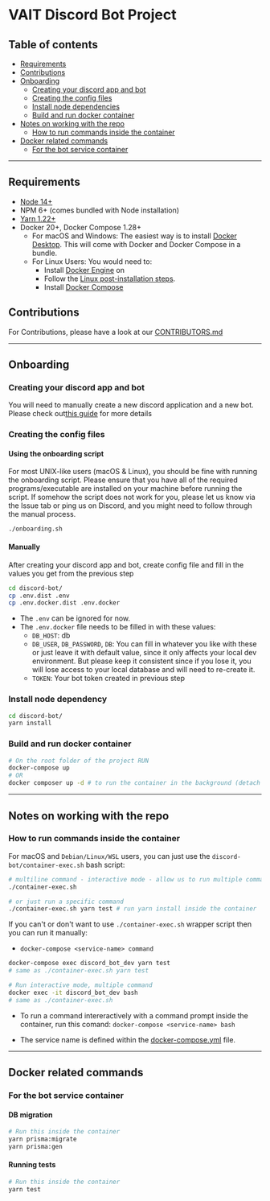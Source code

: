 # VAIT Discord Bot Project

## Table of contents

- [Requirements](#requirements)
- [Contributions](#contributions)
- [Onboarding](#onboarding)
  - [Creating your discord app and bot](#creating-your-discord-app-and-bot)
  - [Creating the config files](#creating-the-config-files)
  - [Install node dependencies](#install-node-dependencies)
  - [Build and run docker container](#build-and-run-docker-container)
- [Notes on working with the repo](#notes-on-working-with-the-repo)
  - [How to run commands inside the container](#how-to-run-commands-inside-the-container)
- [Docker related commands](#docker-related-commands)
  - [For the bot service container](#for-the-bot-service-container)

***

## Requirements

- [Node 14+](https://nodejs.org/en/)
- NPM 6+ (comes bundled with Node installation)
- [Yarn 1.22+](https://classic.yarnpkg.com/en/docs/install/)
- Docker 20+, Docker Compose 1.28+
  - For macOS and Windows: The easiest way is to install [Docker Desktop](https://www.docker.com/products/docker-desktop "docker desktop").
    This will come with Docker and Docker Compose in a bundle.
  - For Linux Users: You would need to:
    - Install [Docker Engine](https://docs.docker.com/engine/install/#server "docker engine") on
    - Follow the [Linux post-installation steps](https://docs.docker.com/engine/install/linux-postinstall/ "Linux post-installation steps").
    - Install [Docker Compose](https://docs.docker.com/compose/install/ "docker compose")

## Contributions

For Contributions, please have a look at our [CONTRIBUTORS.md](.github/CONTRIBUTING.md)

***

## Onboarding

### Creating your discord app and bot

You will need to manually create a new discord application and a new bot. Please check out[this guide](https://discordjs.guide/preparations/setting-up-a-bot-application.html#creating-your-bot) for more details

### Creating the config files

#### Using the onboarding script

For most UNIX-like users (macOS & Linux), you should be fine with running the
onboarding script. Please ensure that you have all of the required
programs/executable are installed on your machine before running the script.
If somehow the script does not work for you, please let us know via the Issue
tab or ping us on Discord, and you might need to follow through the manual
process.

```shell
./onboarding.sh
```

#### Manually

After creating your discord app and bot, create config file and fill in the values you get from the previous step

```bash
cd discord-bot/
cp .env.dist .env
cp .env.docker.dist .env.docker
```

- The `.env` can be ignored for now.
- The `.env.docker` file needs to be filled in with these values:
  - `DB_HOST`: db
  - `DB_USER`, `DB_PASSWORD`, `DB`: You can fill in whatever you like with these or just leave it with default value,
    since it only affects your local dev environment. But please keep it
    consistent since if you lose it, you will lose access to your local
    database and will need to re-create it.
  - `TOKEN`: Your bot token created in previous step

### Install node dependency

```bash
cd discord-bot/
yarn install
```

### Build and run docker container

```bash
# On the root folder of the project RUN
docker-compose up
# OR
docker composer up -d # to run the container in the background (detach mode)
```

***

## Notes on working with the repo

### How to run commands inside the container

For macOS and `Debian/Linux/WSL` users, you can just use the `discord-bot/container-exec.sh` bash script:

```bash
# multiline command - interactive mode - allow us to run multiple command
./container-exec.sh

# or just run a specific command
./container-exec.sh yarn test # run yarn install inside the container
```

If you can't or don't want to use `./container-exec.sh` wrapper script then you can run it manually:

- `docker-compose <service-name> command`

```bash
docker-compose exec discord_bot_dev yarn test
# same as ./container-exec.sh yarn test
```

```bash
# Run interactive mode, multiple command
docker exec -it discord_bot_dev bash
# same as ./container-exec.sh
```

- To run a command intereractively with a command prompt inside the
  container, run this comand: `docker-compose <service-name> bash`

- The service name is defined within the [docker-compose.yml](/docker-compose.yml) file.

***

## Docker related commands

### For the bot service container

#### DB migration

```bash
# Run this inside the container
yarn prisma:migrate
yarn prisma:gen
```

#### Running tests

```bash
# Run this inside the container
yarn test
```
